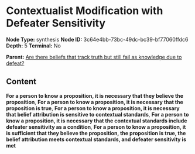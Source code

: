 # Contextualist Modification with Defeater Sensitivity

**Node Type:** synthesis
**Node ID:** 3c64e4bb-73bc-49dc-bc39-bf77060ffdc6
**Depth:** 5
**Terminal:** No

**Parent:** [Are there beliefs that track truth but still fail as knowledge due to defeat?](are-there-beliefs-that-track-truth-but-still-fail-as-knowledge-due-to-defeat-antithesis-e2c9f67f-18d9-4a00-a82d-405f5fb4a31a.md)

## Content

**For a person to know a proposition, it is necessary that they believe the proposition**, **For a person to know a proposition, it is necessary that the proposition is true**, **For a person to know a proposition, it is necessary that belief attribution is sensitive to contextual standards**, **For a person to know a proposition, it is necessary that the contextual standards include defeater sensitivity as a condition**, **For a person to know a proposition, it is sufficient that they believe the proposition, the proposition is true, the belief attribution meets contextual standards, and defeater sensitivity is met**
